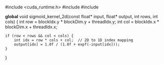 #include <cuda_runtime.h>
#include <iostream>
#include <cmath>

__global__ void sigmoid_kernel_2d(const float* input, float* output, int rows, int cols) {
    int row = blockIdx.y * blockDim.y + threadIdx.y;
    int col = blockIdx.x * blockDim.x + threadIdx.x;

    if (row < rows && col < cols) {
        int idx = row * cols + col;  // 2D to 1D index mapping
        output[idx] = 1.0f / (1.0f + expf(-input[idx]));
    }
}